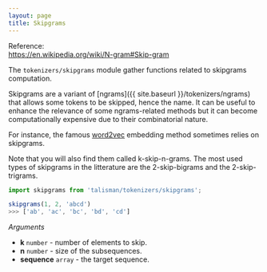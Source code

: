 ```yaml
---
layout: page
title: Skipgrams
---
```


<span class="marginnote">
  Reference:<br><a href="https://en.wikipedia.org/wiki/N-gram#Skip-gram">https://en.wikipedia.org/wiki/N-gram#Skip-gram</a>
</span>


The `tokenizers/skipgrams` module gather functions related to skipgrams computation.

Skipgrams are a variant of [ngrams]({{ site.baseurl }}/tokenizers/ngrams) that allows some tokens to be skipped, hence the name. It can be useful to enhance the relevance of some ngrams-related methods but it can become computationally expensive due to their combinatorial nature.

For instance, the famous [word2vec](https://en.wikipedia.org/wiki/Word2vec) embedding method sometimes relies on skipgrams.

Note that you will also find them called k-skip-n-grams. The most used types of skipgrams in the litterature are the 2-skip-bigrams and the 2-skip-trigrams.

```js
import skipgrams from 'talisman/tokenizers/skipgrams';

skipgrams(1, 2, 'abcd')
>>> ['ab', 'ac', 'bc', 'bd', 'cd']
```

*Arguments*

* **k** <code class="type">number</code> - number of elements to skip.
* **n** <code class="type">number</code> - size of the subsequences.
* **sequence** <code class="type">array</code> - the target sequence.
